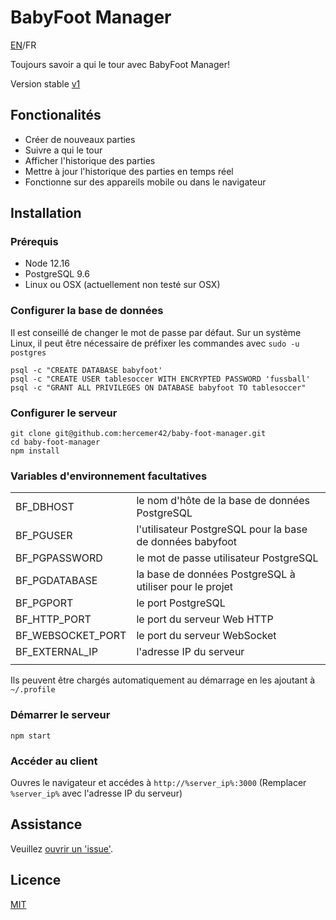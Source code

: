 # BabyFoot Manager
[EN](readme.md)/FR

Toujours savoir a qui le tour avec BabyFoot Manager!

Version stable [v1](https://github.com/hercemer42/baby-foot-manager/tree/1)

## Fonctionalités

* Créer de nouveaux parties
* Suivre a qui le tour
* Afficher l'historique des parties
* Mettre à jour l'historique des parties en temps réel
* Fonctionne sur des appareils mobile ou dans le navigateur

## Installation

### Prérequis

  - Node 12.16
  - PostgreSQL 9.6
  - Linux ou OSX (actuellement non testé sur OSX)
  
### Configurer la base de données

Il est conseillé de changer le mot de passe par défaut.
Sur un système Linux, il peut être nécessaire de préfixer les commandes avec ```sudo -u postgres```

```
psql -c "CREATE DATABASE babyfoot'
psql -c "CREATE USER tablesoccer WITH ENCRYPTED PASSWORD 'fussball'
psql -c "GRANT ALL PRIVILEGES ON DATABASE babyfoot TO tablesoccer"
```

### Configurer le serveur

```
git clone git@github.com:hercemer42/baby-foot-manager.git
cd baby-foot-manager
npm install
```

### Variables d'environnement facultatives

|                   |                                                           |
|-------------------|:----------------------------------------------------------|
| BF_DBHOST         | le nom d'hôte de la base de données PostgreSQL            |
| BF_PGUSER         | l'utilisateur PostgreSQL pour la base de données babyfoot |
| BF_PGPASSWORD     | le mot de passe utilisateur PostgreSQL                    |
| BF_PGDATABASE     | la base de données PostgreSQL à utiliser pour le projet   |
| BF_PGPORT         | le port PostgreSQL                                        |
| BF_HTTP_PORT      | le port du serveur Web HTTP                               |
| BF_WEBSOCKET_PORT | le port du serveur WebSocket                              |
| BF_EXTERNAL_IP    | l'adresse IP du serveur                                   |
|                   |                                                           |

Ils peuvent être chargés automatiquement au démarrage en les ajoutant à ```~/.profile```

### Démarrer le serveur
```npm start```

### Accéder au client
Ouvres le navigateur et accédes à ```http://%server_ip%:3000``` (Remplacer ```%server_ip%``` avec l'adresse IP du serveur)

## Assistance

Veuillez [ouvrir un 'issue'](https://github.com/hercemer42/baby-foot-manager/issues/new).

## Licence

[MIT](LICENSE.md)